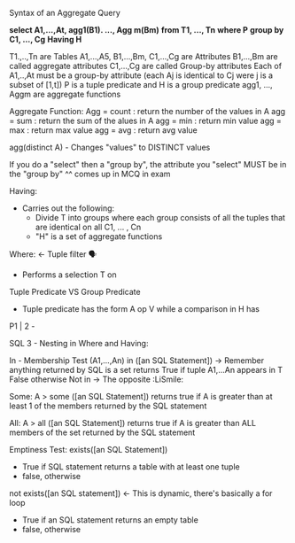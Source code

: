 Syntax of an Aggregate Query

**select A1,...,At, agg1(B1). ..., Agg m(Bm)**
**from T1, ..., Tn**
**where P**
**group by C1, ..., Cg**
**Having H**

T1.,..,Tn are Tables
A1,...,A5, B1,...,Bm, C1,...,Cg are Attributes
B1,...,Bm are called aggregate attributes
C1,...,Cg are called Group-by attributes
Each of A1,..,At must be a group-by attribute (each Aj is identical to Cj were j is a subset of [1,t])
P is a tuple predicate and H is a group predicate
agg1, ..., Aggm are aggregate functions

Aggregate Function:
Agg = count : return the number of the values in A
agg = sum : return the sum of the alues in A
agg = min : return min value
agg = max : return max value
agg = avg : return avg value

agg(distinct A)
	- Changes "values" to  DISTINCT values

If you do a "select" then a "group by", the attribute you "select" MUST be in the "group by"
^^ comes up in MCQ in exam

Having:
- Carries out the following:
	- Divide T into groups where each group consists of all the tuples that are identical on all C1, ... , Cn
	- "H" is a set of aggregate functions

Where: <- Tuple filter 🗣
- Performs a selection T on 

Tuple Predicate VS Group Predicate
- Tuple predicate has the form A op V while a comparison in H has


P1 | 2 
	-

SQL 3 - Nesting in Where and Having: 

In - Membership Test
(A1,...,An) in ([an SQL Statement]) -> Remember anything returned by SQL is a set
returns True if tuple A1,...An appears in T
	   False otherwise
Not in -> The opposite :LiSmile:

Some:
A > some ([an SQL Statement])
returns true if A is greater than at least 1 of the members returned by the SQL statement

All:
A > all ([an SQL Statement])
returns true if A is greater than ALL members of the set returned by the SQL statement


Emptiness Test:
exists([an SQL Statement])
- True if SQL statement returns a table with at least one tuple
- false, otherwise

not exists([an SQL statement]) <- This is dynamic, there's basically a for loop
- True if an SQL statement returns an empty table
- false, otherwise

